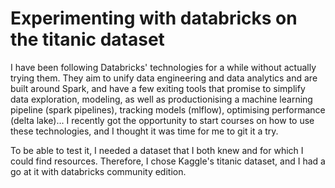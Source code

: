 # Experimenting with databricks on the titanic dataset

I have been following Databricks' technologies for a while without actually trying them. They aim to unify data engineering and data analytics and are built around Spark, and have a few exiting tools that promise to simplify data exploration, modeling, as well as productionising a machine learning pipeline (spark pipelines), tracking models (mlflow), optimising performance (delta lake)... I recently got the opportunity to start courses on how to use these technologies, and I thought it was time for me to git it a try. 

To be able to test it, I needed a dataset that I both knew and for which I could find resources. Therefore, I chose Kaggle's titanic dataset, and I had a go at it with databricks community edition.
